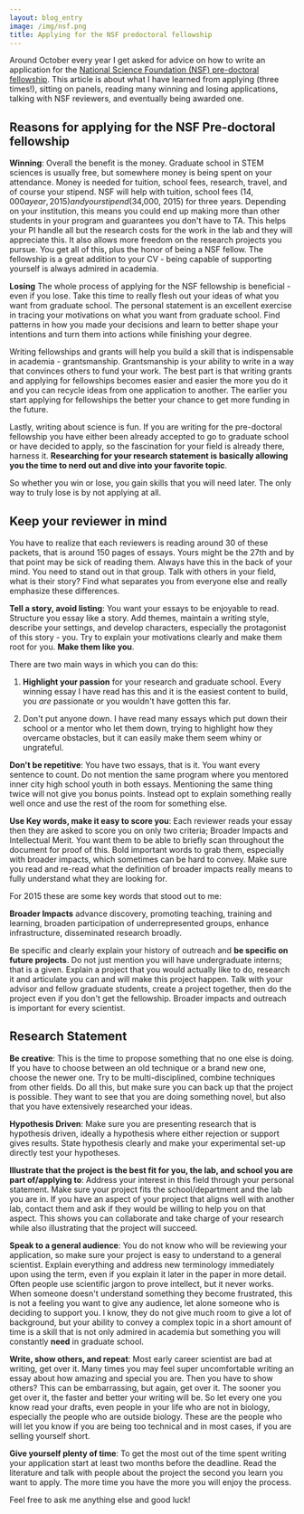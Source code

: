 ```yaml
---
layout: blog_entry
image: /img/nsf.png
title: Applying for the NSF predoctoral fellowship 
---
```


Around October every year I get asked for advice on how to write an application for the [National Science Foundation (NSF) pre-doctoral fellowship](http://www.nsfgrfp.org/).  This article is about what I have learned from applying (three times!), sitting on panels, reading many winning and losing applications, talking with NSF reviewers, and eventually being awarded one.

## Reasons for applying for the NSF Pre-doctoral fellowship 

**Winning**: Overall the benefit is the money.  Graduate school in STEM sciences is usually free, but somewhere money is being spent on your attendance.  Money is needed for tuition, school fees, research, travel, and of course your stipend.  NSF will help with tuition, school fees ($14,000 a year, 2015) and your stipend ($34,000, 2015) for three years. Depending on your institution, this means you could end up making more than other students in your program and guarantees you don't have to TA. This helps your PI handle all but the research costs for the work in the lab and they will appreciate this.  It also allows more freedom on the research projects you pursue.  You get all of this, plus the honor of being a NSF fellow.  The fellowship is a great addition to your CV - being capable of supporting yourself is always admired in academia.

**Losing** The whole process of applying for the NSF fellowship is beneficial - even if you lose. Take this time to really flesh out your ideas of what you want from graduate school.  The personal statement is an excellent exercise in tracing your motivations on what you want from graduate school.  Find patterns in how you made your decisions and learn to better shape your intentions and turn them into actions while finishing your degree.  

Writing fellowships and grants will help you build a skill that is indispensable in academia - grantsmanship.  Grantsmanship is your ability to write in a way that convinces others to fund your work.  The best part is that writing grants and applying for fellowships becomes easier and easier the more you do it and you can recycle ideas from one application to another.  The earlier you start applying for fellowships the better your chance to get more funding in the future. 

Lastly, writing about science is fun.  If you are writing for the pre-doctoral fellowship you have either been already accepted to go to graduate school or have decided to apply, so the fascination for your field is already there, harness it. <b>Researching for your research statement is basically allowing you the time to nerd out and dive into your favorite topic</b>.

So whether you win or lose, you gain skills that you will need later. The only way to truly lose is by not applying at all.  

## Keep your reviewer in mind

You have to realize that each reviewers is reading around 30 of these packets, that is around 150 pages of essays.  Yours might be the 27th and by that point may be sick of reading them.  Always have this in the back of your mind.  You need to stand out in that group.  Talk with others in your field, what is their story? Find what separates you from everyone else and really emphasize these differences.

**Tell a story, avoid listing**: You want your essays to be enjoyable to read.  Structure you essay like a story.  Add themes, maintain a writing style, describe your settings, and develop characters, especially the protagonist of this story - you.  Try to explain your motivations clearly and make them root for you. **Make them like you**.

There are two main ways in which you can do this:

1.	**Highlight your passion** for your research and graduate school.  Every winning essay I have read has this and it is the easiest content to build, you *are* passionate or you wouldn't have gotten this far.

2.	Don't put anyone down.  I have read many essays which put down their school or a mentor who let them down, trying to highlight how they overcame obstacles, but it can easily make them seem whiny or ungrateful.  

**Don't be repetitive**: You have two essays, that is it. You want every sentence to count.  Do not mention the same program where you mentored inner city high school youth in both essays. Mentioning the same thing twice will not give you bonus points. Instead opt to explain something really well once and use the rest of the room for something else. 

**Use Key words, make it easy to score you**: Each reviewer reads your essay then they are asked to score you on only two criteria; Broader Impacts and Intellectual Merit.  You want them to be able to briefly scan throughout the document for proof of this.  Bold important words to grab them, especially with broader impacts, which sometimes can be hard to convey.  Make sure you read and re-read what the definition of broader impacts really means to fully understand what they are looking for.

For 2015 these are some key words that stood out to me:

**Broader Impacts** advance discovery, promoting teaching, training and learning, broaden participation of underrepresented groups, enhance infrastructure, disseminated research broadly.

Be specific and clearly explain your history of outreach and **be specific on future projects**.  Do not just mention you will have undergraduate interns; that is a given.  Explain a project that you would actually like to do, research it and articulate you can and will make this project happen.  Talk with your advisor and fellow graduate students, create a project together, then do the project even if you don't get the fellowship.  Broader impacts and outreach is important for every scientist. 

## Research Statement

**Be creative**: This is the time to propose something that no one else is doing.  If you have to choose between an old technique or a brand new one, choose the newer one.  Try to be multi-disciplined, combine techniques from other fields.  Do all this, but make sure you can back up that the project is possible.  They want to see that you are doing something novel, but also that you have extensively researched your ideas.

**Hypothesis Driven**: Make sure you are presenting research that is hypothesis driven, ideally a hypothesis where either rejection or support gives results.  State hypothesis clearly and make your experimental set-up directly test your hypotheses.

**Illustrate that the project is the best fit for you, the lab, and school you are part of/applying to**: Address your interest in this field through your personal statement.  Make sure your project fits the school/department and the lab you are in.  If you have an aspect of your project that aligns well with another lab, contact them and ask if they would be willing to help you on that aspect.  This shows you can collaborate and take charge of your research while also illustrating that the project will succeed.

**Speak to a general audience**: You do not know who will be reviewing your application, so make sure your project is easy to understand to a general scientist. Explain everything and address new terminology immediately upon using the term, even if you explain it later in the paper in more detail.  Often people use scientific jargon to prove intellect, but it never works.  When someone doesn't understand something they become frustrated, this is not a feeling you want to give any audience, let alone someone who is deciding to support you.  I know, they do not give much room to give a lot of background, but your ability to convey a complex topic in a short amount of time is a skill that is not only admired in academia but something you will constantly **need** in graduate school.

**Write, show others, and repeat**: Most early career scientist are bad at writing, get over it. Many times you may feel super uncomfortable writing an essay about how amazing and special you are. Then you have to show others?  This can be embarrassing, but again, get over it. The sooner you get over it, the faster and better your writing will be.  So let every one you know read your drafts, even people in your life who are not in biology, especially the people who are outside biology.  These are the people who will let you know if you are being too technical and in most cases, if you are selling yourself short.  

**Give yourself plenty of time**: To get the most out of the time spent writing your application start at least two months before the deadline.  Read the literature and talk with people about the project the second you learn you want to apply.  The more time you have the more you will enjoy the process.

Feel free to ask me anything else and good luck!






